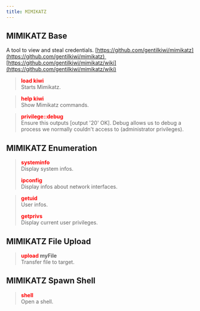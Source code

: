 ```yaml
---
title: MIMIKATZ
---
```


## MIMIKATZ Base

A tool to view and steal credentials.
[https://github.com/gentilkiwi/mimikatz](https://github.com/gentilkiwi/mimikatz) 
[https://github.com/gentilkiwi/mimikatz/wiki](https://github.com/gentilkiwi/mimikatz/wiki)

 > 
 > **<font color=red>load kiwi</font>**</br>
 > Starts Mimikatz.

 > 
 > **<font color=red>help kiwi</font>**</br>
 > Show Mimikatz commands.

 > 
 > **<font color=red>privilege::debug</font>**</br>
 > Ensure this outputs \[output '20' OK\]. Debug allows us to debug a process we normally couldn't access to (administrator privileges).

## MIMIKATZ Enumeration


 > 
 > **<font color=red>systeminfo</font>**</br>
 > Display system infos.
 > 
 > **<font color=red>ipconfig</font>**</br>
 > Display infos about network interfaces.

 > 
 > **<font color=red>getuid</font>**</br>
 > User infos.
 > 
 > **<font color=red>getprivs</font>**</br>
 > Display current user privileges. 

## MIMIKATZ File Upload


 > 
 > **<font color=red>upload</font> myFile**</br>
 > Transfer file to target.

## MIMIKATZ Spawn Shell


 > 
 > **<font color=red>shell</font>**</br>
 > Open a shell.
